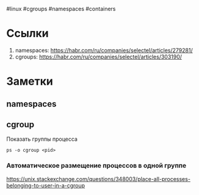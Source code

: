 #linux #cgroups #namespaces #containers

# Ссылки

1. namespaces: https://habr.com/ru/companies/selectel/articles/279281/
2. cgroups: https://habr.com/ru/companies/selectel/articles/303190/

# Заметки

## namespaces

## cgroup

Показать группы процесса
```
ps -o cgroup <pid>
```

### Автоматическое размещение процессов в одной группе

https://unix.stackexchange.com/questions/348003/place-all-processes-belonging-to-user-in-a-cgroup


